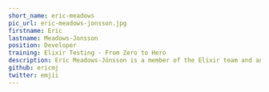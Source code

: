 ```yaml
---
short_name: eric-meadows
pic_url: eric-meadows-jonsson.jpg
firstname: Eric
lastname: Meadows-Jonsson
position: Developer
training: Elixir Testing - From Zero to Hero
description: Eric Meadows-Jönsson is a member of the Elixir team and an active member of the Elixir community, being the creator of many libraries, including Ecto and the Hex package manager. Eric is a co-author of the book "Programming Ecto" published by Pragmatic Bookshelf.
github: ericmj
twitter: emjii
---
```

